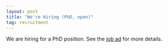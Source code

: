 ```yaml
---
layout: post
title: "We're Hiring (PhD, open)"
tag: recruitment
---
```

We are hiring for a PhD position. See the [job ad] for more details.

[job ad]: https://www.crick.ac.uk/careers-study/vacancies/2023-01-19-frohlich-lab-structure-based-modelling-of-molecular-processes
